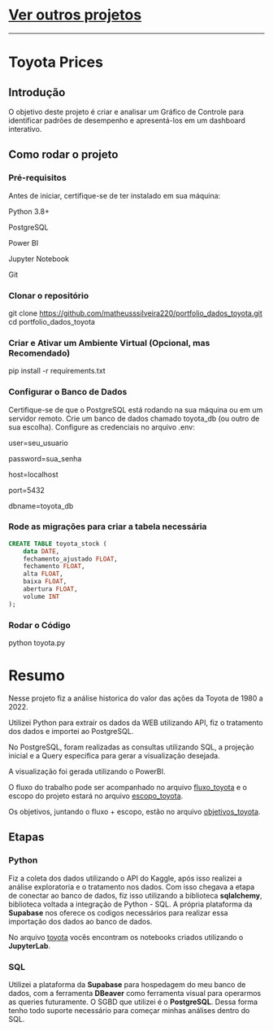 # [Ver outros projetos](https://github.com/matheusssilveira220/portfolio_dados)
---
# Toyota Prices

## Introdução
O objetivo deste projeto é criar e analisar um Gráfico de Controle para identificar padrões de desempenho e apresentá-los em um dashboard interativo.

## Como rodar o projeto

### Pré-requisitos

Antes de iniciar, certifique-se de ter instalado em sua máquina:

Python 3.8+

PostgreSQL

Power BI

Jupyter Notebook

Git

### Clonar o repositório

git clone https://github.com/matheusssilveira220/portfolio_dados_toyota.git
cd portfolio_dados_toyota

### Criar e Ativar um Ambiente Virtual (Opcional, mas Recomendado)

pip install -r requirements.txt

### Configurar o Banco de Dados

Certifique-se de que o PostgreSQL está rodando na sua máquina ou em um servidor remoto.
Crie um banco de dados chamado toyota_db (ou outro de sua escolha).
Configure as credenciais no arquivo .env:

user=seu_usuario

password=sua_senha

host=localhost

port=5432

dbname=toyota_db

### Rode as migrações para criar a tabela necessária

```sql
CREATE TABLE toyota_stock (
    data DATE,
    fechamento_ajustado FLOAT,
    fechamento FLOAT,
    alta FLOAT,
    baixa FLOAT,
    abertura FLOAT,
    volume INT
);
```

### Rodar o Código

python toyota.py

# Resumo

Nesse projeto fiz a análise historica do valor das ações da Toyota de 1980 a 2022.

Utilizei Python para extrair os dados da WEB utilizando API, fiz o tratamento dos dados e importei ao PostgreSQL.

No PostgreSQL, foram realizadas as consultas utilizando SQL, a projeção inicial e a Query especifica para gerar a visualização desejada.

A visualização foi gerada utilizando o PowerBI.

O fluxo do trabalho pode ser acompanhado no arquivo [fluxo_toyota](https://github.com/matheusssilveira220/portfolio_dados_toyota/blob/main/fluxo_toyota_0.2.pdf) e o escopo do projeto estará no arquivo [escopo_toyota](https://github.com/matheusssilveira220/portfolio_dados_toyota/blob/main/escopo_toyota.pdf).

Os objetivos, juntando o fluxo + escopo, estão no arquivo [objetivos_toyota](https://github.com/matheusssilveira220/portfolio_dados_toyota/blob/main/objetivos_toyota.pdf).

## Etapas

### Python

Fiz a coleta dos dados utilizando o API do Kaggle, após isso realizei a análise exploratoria e o tratamento nos dados. Com isso chegava a etapa de conectar ao banco de dados, fiz isso utilizando a biblioteca **sqlalchemy**, biblioteca voltada a integração de Python - SQL. A própria plataforma da **Supabase** nos oferece os codigos necessários para realizar essa importação dos dados ao banco de dados.

No arquivo [toyota](https://github.com/matheusssilveira220/portfolio_dados_toyota/blob/main/toyota.ipynb) vocês encontram os notebooks criados utilizando o **JupyterLab**.

### SQL

Utilizei a plataforma da **Supabase** para hospedagem do meu banco de dados, com a ferramenta **DBeaver** como ferramenta visual para operarmos as queries futuramente. O SGBD que utilizei é o **PostgreSQL**. Dessa forma tenho todo suporte necessário para começar minhas análises dentro do SQL.
